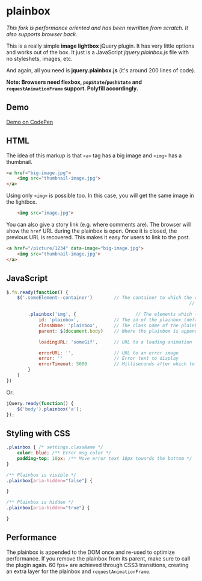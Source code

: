 # plainbox

*This fork is performance oriented and has been rewritten from scratch. It also supports browser back.*

This is a really simple **image lightbox** jQuery plugin. It has very little options and works out of the box. It just is a JavaScript *jquery.plainbox.js* file with no styleshets, images, etc.

And again, all you need is **jquery.plainbox.js** (it's around 200 lines of code).

**Note: Browsers need flexbox, `popState`/`pushState` and `requestAnimationFrame` support. Polyfill accordingly.**

## Demo

[Demo on CodePen](http://codepen.io/kurtextrem/full/dWqgaZ/)

## HTML

The idea of this markup is that `<a>` tag has a big image and `<img>` has a thumbnail.

```html
<a href="big-image.jpg">
	<img src="thumbnail-image.jpg">
</a>
```

Using only `<img>` is possible too. In this case, you will get the same image in the lightbox.

```html
	<img src="image.jpg">
```

You can also give a story link (e.g. where comments are). The browser will show the `href` URL during the plainbox is open. Once it is closed, the previous URL is recovered.
This makes it easy for users to link to the post.

```html
<a href="/picture/1234" data-image="big-image.jpg">
	<img src="thumbnail-image.jpg">
</a>
```

## JavaScript

```js
$.fn.ready(function() {
	$('.someElement--container') 		// The container to which the click event listener is added to
																	// If you add thumbs dynamically, pick an element that stays, if you don't prefer something close for optimal performance

		.plainbox('img', {						// The elements which trigger the plainbox
			id: 'plainbox',             // The id of the plainbox (default: plainbox)
			className: 'plainbox',      // The class name of the plainbox (default: plainbox)
			parent: $(document.body)    // Where the plainbox is appended to (default: document.body)

			loadingURL: 'someGif',      // URL to a loading animation

			errorURL: '',               // URL to an error image
			error: ''                   // Error text to display
			errorTimeout: 5000          // Milliseconds after which to close the error image (default: 5000 ms)
		}
	)
})
```

Or:

```js
jQuery.ready(function() {
	$('body').plainbox('a');
});
```

## Styling with CSS

```css
.plainbox { /* settings.className */
	color: blue; /** Error msg color */
	padding-top: 10px; /** Move error text 10px towards the bottom */
}

/** Plainbox is visible */
.plainbox[aria-hidden="false"] {

}

/** Plainbox is hidden */
.plainbox[aria-hidden="true"] {

}
```

## Performance

The plainbox is appended to the DOM once and re-used to optimize performance. If you remove the plainbox from its parent, make sure to call the plugin again.
60 fps+ are achieved through CSS3 transitions, creating an extra layer for the plainbox and `requestAnimationFrame`.